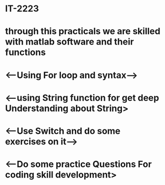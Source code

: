 # IT-2223
# through this practicals we are skilled with matlab software and their functions

# <--Using For loop and syntax-->
 
# <--using String function for get deep Understanding about String>

# <--Use Switch and do some exercises on it-->

# <--Do some practice Questions For coding skill development>